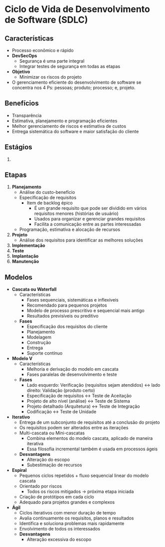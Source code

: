 # Ciclo de Vida de Desenvolvimento de Software (SDLC)

## Características

- Processo econômico e rápido
- **DevSecOps**
  - Segurança é uma parte integral
  - Integrar testes de segurança em todas as etapas
- **Objetivo**
  - Minimizar os riscos do projeto
- O gerenciamento eficiente do desenvolvimento de software se concentra nos 4 Ps: pessoas; produto; processo; e, projeto.

## Benefícios

- Transparência
- Estimativa, planejamento e programação eficientes
- Melhor gerenciamento de riscos e estimativa de custos
- Entrega sistemática do software e maior satisfação do cliente

## Estágios

1. 

## Etapas

1. **Planejamento**
   - Análise do custo-benefício
   - Especificação de requisitos
     - Item de backlog épico
       - É um grande requisito que pode ser dividido em vários requisitos menores (histórias de usuário)
       - Usados para organizar e gerenciar grandes requisitos
       - Facilita a comunicação entre as partes interessadas
   - Programação, estimativa e alocação de recursos
2. **Projeto**
   - Análise dos requisitos para identificar as melhores soluções
3. **Implementação**
4. **Teste**
5. **Implantação**
6. **Manutenção**

## Modelos

- **Cascata ou Waterfall**
  - Características
    - Fases sequenciais, sistemáticas e inflexíveis
    - Recomendado para pequenos projetos
    - Modelo de processo prescritivo e sequencial mais antigo
    - Resultados previsíveis ou preditivo
  - **Fases**
    - Especificação dos requisitos do cliente
    - Planejamento
    - Modelagem
    - Construção
    - Entrega
    - Suporte contínuo
- **Modelo V**
  - Características
    - Melhoria e derivação do modelo em cascata
    - Fases paralelas de desenvolvimento e teste
  - **Fases**
    - Lado esquerdo: Verificação (requisitos sejam atendidos) <-> lado direito: Validação (produto certo)
    - Especificação de requisitos <-> Teste de Aceitação
    - Projeto de alto nível (análise) <-> Teste de Sistema
    - Projeto detalhado (Arquitetura) <-> Teste de Integração
    - Codificação <-> Teste de Unidade
- **Iterativo**
  - Entrega de um subconjunto de requisitos até a conclusão do projeto
  - Os requisitos podem ser alterados entre as iterações
  - Multi-cascata ou Mini-cascatas
    - Combina elementos do modelo cascata, aplicado de maneira iterativa
    - Essa filosofia incremental também é usada em processos ágeis
  - **Desvantagens**
    - Alteração do escopo
    - Subestimação de recursos
- **Espiral**
  - Pequenos ciclos repetidos + fluxo sequencial linear do modelo cascata
  - Orientado por riscos
    - Todos os riscos mitigados -> próxima etapa iniciada
  - Criação de protótipos em cada ciclo
  - Adequado para projetos grandes e complexos
- **Ágil**
  - Ciclos iterativos com menor duração de tempo
  - Avalia continuamente os requisitos, planos e resultados
  - Identifica e soluciona problemas mais rapidamente
  - Envolvimento de todos os interessados
  - **Desvantagens**
    - Alteração excessiva do escopo
